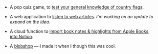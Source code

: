 
- A pop quiz game, to [test your general knowledge of country flags](https://flagpopquiz.netlify.app).

- A web application to [listen to web articles](http://one-listen.as.r.appspot.com).
  _I'm working on an update to expand on the idea._

- A cloud function to [import book notes & highlights from Apple Books, into Notion](https://github.com/chewhx/workflows).

- A [blobshop](https://project-blobshop.vercel.app/) — I made it when I though this was cool.
